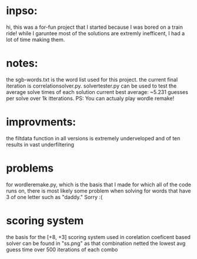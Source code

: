 # inpso:
hi, this was a for-fun project that I started because I was bored on a train ride!
while I garuntee most of the solutions are extremly inefficent, I had a lot of time making them.

# notes:
the sgb-words.txt is the word list used for this project.
the current final iteration is correlationsolver.py.
solvertester.py can be used to test the average solve times of each solution
current best average: ~5.231 guesses per solve over 1k itterations. PS: You can actualy play wordle remake!

# improvments:
the filtdata function in all versions is extremely underveloped and of ten results in vast underfiltering

# problems
for wordleremake.py, which is the basis that I made for which all of the code runs on, there is most likely some problem when solving for words that have 3 of one letter such as "daddy."
Sorry :(

# scoring system
the basis for the [+8, +3] scoring system used in corelation coeficent based solver can be found in "ss.png" as that combination netted the lowest avg guess time over 500 iterations of each combo
